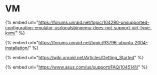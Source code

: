 # VM



{% embed url="https://forums.unraid.net/topic/104290-unsupported-configuration-emulator-usrlocalsbinqemu-does-not-support-virt-type-kvm/" %}

{% embed url="https://forums.unraid.net/topic/93796-ubuntu-2004-installation/" %}

{% embed url="https://wiki.unraid.net/Articles/Getting_Started" %}

{% embed url="https://www.asus.com/us/support/FAQ/1045141/" %}

